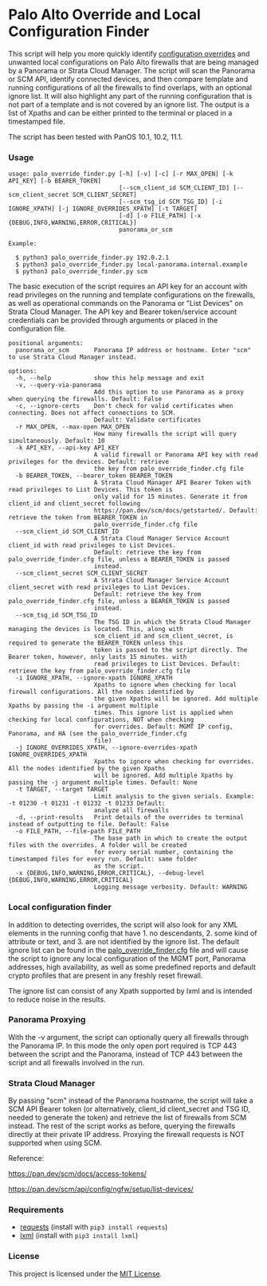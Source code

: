 # Palo Alto Override and Local Configuration Finder

This script will help you more quickly identify [configuration overrides](https://docs.paloaltonetworks.com/panorama/10-2/panorama-admin/manage-firewalls/manage-templates-and-template-stacks/override-a-template-setting) and unwanted local configurations on Palo Alto firewalls that are being managed by a Panorama or Strata Cloud Manager. The script will scan the Panorama or SCM API, identify connected devices, and then compare template and running configurations of all the firewalls to find overlaps, with an optional ignore list. It will also highlight any part of the running configuration that is not part of a template and is not covered by an ignore list. The output is a list of Xpaths and can be either printed to the terminal or placed in a timestamped file.

The script has been tested with PanOS 10.1, 10.2, 11.1.

### Usage

```
usage: palo_override_finder.py [-h] [-v] [-c] [-r MAX_OPEN] [-k API_KEY] [-b BEARER_TOKEN]
                               [--scm_client_id SCM_CLIENT_ID] [--scm_client_secret SCM_CLIENT_SECRET]
                               [--scm_tsg_id SCM_TSG_ID] [-i IGNORE_XPATH] [-j IGNORE_OVERRIDES_XPATH] [-t TARGET]
                               [-d] [-o FILE_PATH] [-x {DEBUG,INFO,WARNING,ERROR,CRITICAL}]
                               panorama_or_scm
```
```
Example:

  $ python3 palo_override_finder.py 192.0.2.1
  $ python3 palo_override_finder.py local-panorama.internal.example
  $ python3 palo_override_finder.py scm
```
                               
The basic execution of the script requires an API key for an account with read privileges on the running and template configurations on the firewalls, as well as operational commands on the Panorama or "List Devices" on Strata Cloud Manager. The API key and Bearer token/service account credentials can be provided through arguments or placed in the configuration file.

```
positional arguments:
  panorama_or_scm       Panorama IP address or hostname. Enter "scm" to use Strata Cloud Manager instead.

options:
  -h, --help            show this help message and exit
  -v, --query-via-panorama
                        Add this option to use Panorama as a proxy when querying the firewalls. Default: False
  -c, --ignore-certs    Don't check for valid certificates when connecting. Does not affect connections to SCM.
                        Default: Validate certificates
  -r MAX_OPEN, --max-open MAX_OPEN
                        How many firewalls the script will query simultaneously. Default: 10
  -k API_KEY, --api-key API_KEY
                        A valid firewall or Panorama API key with read privileges for the devices. Default: retrieve
                        the key from palo_override_finder.cfg file
  -b BEARER_TOKEN, --bearer_token BEARER_TOKEN
                        A Strata Cloud Manager API Bearer Token with read privileges to List Devices. This token is
                        only valid for 15 minutes. Generate it from client_id and client_secret following
                        https://pan.dev/scm/docs/getstarted/. Default: retrieve the token from BEARER_TOKEN in
                        palo_override_finder.cfg file
  --scm_client_id SCM_CLIENT_ID
                        A Strata Cloud Manager Service Account client_id with read privileges to List Devices.
                        Default: retrieve the key from palo_override_finder.cfg file, unless a BEARER_TOKEN is passed
                        instead.
  --scm_client_secret SCM_CLIENT_SECRET
                        A Strata Cloud Manager Service Account client_secret with read privileges to List Devices.
                        Default: retrieve the key from palo_override_finder.cfg file, unless a BEARER_TOKEN is passed
                        instead.
  --scm_tsg_id SCM_TSG_ID
                        The TSG ID in which the Strata Cloud Manager managing the devices is located. This, along with
                        scm_client_id and scm_client_secret, is required to generate the BEARER_TOKEN unless this
                        token is passed to the script directly. The Bearer token, however, only lasts 15 minutes. with
                        read privileges to List Devices. Default: retrieve the key from palo_override_finder.cfg file
  -i IGNORE_XPATH, --ignore-xpath IGNORE_XPATH
                        Xpaths to ignore when checking for local firewall configurations. All the nodes identified by
                        the given Xpaths will be ignored. Add multiple Xpaths by passing the -i argument multiple
                        times. This ignore list is applied when checking for local configurations, NOT when checking
                        for overrides. Default: MGMT IP config, Panorama, and HA (see the palo_override_finder.cfg
                        file)
  -j IGNORE_OVERRIDES_XPATH, --ignore-overrides-xpath IGNORE_OVERRIDES_XPATH
                        Xpaths to ignore when checking for overrides. All the nodes identified by the given Xpaths
                        will be ignored. Add multiple Xpaths by passing the -j argument multiple times. Default: None
  -t TARGET, --target TARGET
                        Limit analysis to the given serials. Example: -t 01230 -t 01231 -t 01232 -t 01233 Default:
                        analyze all firewalls
  -d, --print-results   Print details of the overrides to terminal instead of outputting to file. Default: False
  -o FILE_PATH, --file-path FILE_PATH
                        The base path in which to create the output files with the overrides. A folder will be created
                        for every serial number, containing the timestamped files for every run. Default: same folder
                        as the script.
  -x {DEBUG,INFO,WARNING,ERROR,CRITICAL}, --debug-level {DEBUG,INFO,WARNING,ERROR,CRITICAL}
                        Logging message verbosity. Default: WARNING
```

### Local configuration finder

In addition to detecting overrides, the script will also look for any XML elements in the running config that have 1. no descendants, 2. some kind of attribute or text, and 3. are not identified by the ignore list. The default ignore list can be found in the [palo_override_finder.cfg](palo_override_finder.cfg) file and will cause the script to ignore any local configuration of the MGMT port, Panorama addresses, high availability, as well as some predefined reports and default crypto profiles that are present in any freshly reset firewall.

The ignore list can consist of any Xpath supported by lxml and is intended to reduce noise in the results.

### Panorama Proxying

With the -v argument, the script can optionally query all firewalls through the Panorama IP. In this mode the only open port required is TCP 443 between the script and the Panorama, instead of TCP 443 between the script and all firewalls involved in the run.

### Strata Cloud Manager

By passing "scm" instead of the Panorama hostname, the script will take a SCM API Bearer token (or alternatively, client_id client_secret and TSG ID, needed to generate the token) and retrieve the list of firewalls from SCM instead. The rest of the script works as before, querying the firewalls directly at their private IP address. Proxying the firewall requests is NOT supported when using SCM.

Reference:

https://pan.dev/scm/docs/access-tokens/

https://pan.dev/scm/api/config/ngfw/setup/list-devices/

### Requirements

- [requests](https://pypi.org/project/requests/) (install with ```pip3 install requests```)
- [lxml](https://pypi.org/project/lxml/) (install with ```pip3 install lxml```)

### License

This project is licensed under the [MIT License](LICENSE).
